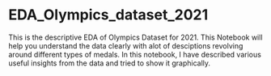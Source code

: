 # EDA_Olympics_dataset_2021
This is the descriptive EDA of Olympics Dataset for 2021. This Notebook will help you understand the data clearly with alot of desciptions revolving around different types of medals. In this notebook, I have described various useful insights from the data and tried to show it graphically.
